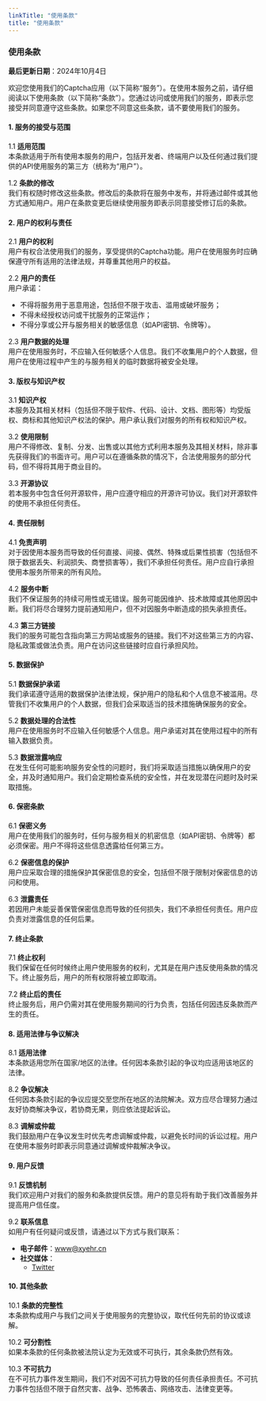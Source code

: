 ```yaml
---
linkTitle: "使用条款"
title: "使用条款"
---
```


### 使用条款

**最后更新日期**：2024年10月4日

欢迎您使用我们的Captcha应用（以下简称“服务”）。在使用本服务之前，请仔细阅读以下使用条款（以下简称“条款”）。您通过访问或使用我们的服务，即表示您接受并同意遵守这些条款。如果您不同意这些条款，请不要使用我们的服务。

#### 1. 服务的接受与范围

1.1 **适用范围**  
本条款适用于所有使用本服务的用户，包括开发者、终端用户以及任何通过我们提供的API使用服务的第三方（统称为“用户”）。

1.2 **条款的修改**  
我们有权随时修改这些条款。修改后的条款将在服务中发布，并将通过邮件或其他方式通知用户。用户在条款变更后继续使用服务即表示同意接受修订后的条款。

#### 2. 用户的权利与责任

2.1 **用户的权利**  
用户有权合法使用我们的服务，享受提供的Captcha功能。用户在使用服务时应确保遵守所有适用的法律法规，并尊重其他用户的权益。

2.2 **用户的责任**  
用户承诺：
- 不得将服务用于恶意用途，包括但不限于攻击、滥用或破坏服务；
- 不得未经授权访问或干扰服务的正常运作；
- 不得分享或公开与服务相关的敏感信息（如API密钥、令牌等）。

2.3 **用户数据的处理**  
用户在使用服务时，不应输入任何敏感个人信息。我们不收集用户的个人数据，但用户在使用过程中产生的与服务相关的临时数据将被安全处理。

#### 3. 版权与知识产权

3.1 **知识产权**  
本服务及其相关材料（包括但不限于软件、代码、设计、文档、图形等）均受版权、商标和其他知识产权法的保护。用户承认我们对服务的所有权和知识产权。

3.2 **使用限制**  
用户不得修改、复制、分发、出售或以其他方式利用本服务及其相关材料，除非事先获得我们的书面许可。用户可以在遵循条款的情况下，合法使用服务的部分代码，但不得将其用于商业目的。

3.3 **开源协议**  
若本服务中包含任何开源软件，用户应遵守相应的开源许可协议。我们对开源软件的使用不承担任何责任。

#### 4. 责任限制

4.1 **免责声明**  
对于因使用本服务而导致的任何直接、间接、偶然、特殊或后果性损害（包括但不限于数据丢失、利润损失、商誉损害等），我们不承担任何责任。用户应自行承担使用本服务所带来的所有风险。

4.2 **服务中断**  
我们不保证服务的持续可用性或无错误。服务可能因维护、技术故障或其他原因中断。我们将尽合理努力提前通知用户，但不对因服务中断造成的损失承担责任。

4.3 **第三方链接**  
我们的服务可能包含指向第三方网站或服务的链接。我们不对这些第三方的内容、隐私政策或做法负责。用户在访问这些链接时应自行承担风险。

#### 5. 数据保护

5.1 **数据保护承诺**  
我们承诺遵守适用的数据保护法律法规，保护用户的隐私和个人信息不被滥用。尽管我们不收集用户的个人数据，但我们会采取适当的技术措施确保服务的安全。

5.2 **数据处理的合法性**  
用户在使用服务时不应输入任何敏感个人信息。用户承诺对其在使用过程中的所有输入数据负责。

5.3 **数据泄露响应**  
在发生任何可能影响服务安全性的问题时，我们将采取适当措施以确保用户的安全，并及时通知用户。我们会定期检查系统的安全性，并在发现潜在问题时及时采取措施。

#### 6. 保密条款

6.1 **保密义务**  
用户在使用我们的服务时，任何与服务相关的机密信息（如API密钥、令牌等）都必须保密。用户不得将这些信息透露给任何第三方。

6.2 **保密信息的保护**  
用户应采取合理的措施保护其保密信息的安全，包括但不限于限制对保密信息的访问和使用。

6.3 **泄露责任**  
若因用户未能妥善保管保密信息而导致的任何损失，我们不承担任何责任。用户应负责对泄露信息的任何后果。

#### 7. 终止条款

7.1 **终止权利**  
我们保留在任何时候终止用户使用服务的权利，尤其是在用户违反使用条款的情况下。终止服务后，用户的所有权限将被立即取消。

7.2 **终止后的责任**  
终止服务后，用户仍需对其在使用服务期间的行为负责，包括任何因违反条款而产生的责任。

#### 8. 适用法律与争议解决

8.1 **适用法律**  
本条款适用您所在国家/地区的法律。任何因本条款引起的争议均应适用该地区的法律。

8.2 **争议解决**  
任何因本条款引起的争议应提交至您所在地区的法院解决。双方应尽合理努力通过友好协商解决争议，若协商无果，则应依法提起诉讼。

8.3 **调解或仲裁**  
我们鼓励用户在争议发生时优先考虑调解或仲裁，以避免长时间的诉讼过程。用户在使用本服务时即表示同意通过调解或仲裁解决争议。

#### 9. 用户反馈

9.1 **反馈机制**  
我们欢迎用户对我们的服务和条款提供反馈。用户的意见将有助于我们改善服务并提高用户信任度。

9.2 **联系信息**  
如用户有任何疑问或反馈，请通过以下方式与我们联系：
- **电子邮件**：www@xyehr.cn
- **社交媒体**：
  - [Twitter](https://x.com/Tech__Art)

#### 10. 其他条款

10.1 **条款的完整性**  
本条款构成用户与我们之间关于使用服务的完整协议，取代任何先前的协议或谅解。

10.2 **可分割性**  
如果本条款的任何条款被法院认定为无效或不可执行，其余条款仍然有效。

10.3 **不可抗力**  
在不可抗力事件发生期间，我们不对因不可抗力导致的任何责任承担责任。不可抗力事件包括但不限于自然灾害、战争、恐怖袭击、网络攻击、法律变更等。
